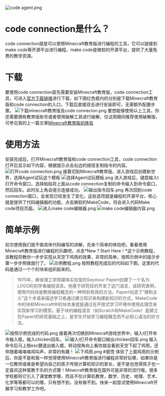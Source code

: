 ![code agent.png](https://upload-images.jianshu.io/upload_images/13863515-245ab3756106b4d2.png?imageMogr2/auto-orient/strip%7CimageView2/2/w/1240)

# code connection是什么？
code connection就是可以使用Minecraft教育版进行编程的工具，它可以链接到make code等开源平台进行编程，make code是微软的开源平台，提供了大量免费的教学资源。

# 下载
要使用code connection首先需要安装Minecraft教育版，code connection工具，可进入[官方下载链接](https://education.minecraft.net/get-started/download/)进行下载，如下图红色框内的分别是下载Minecraft教育版和code connection的入口，下载后直接双击进行安装即可，无需额外配置步骤。
![下载minecraft教育版及code connecion.png](https://upload-images.jianshu.io/upload_images/13863515-821e600d065d9719.png?imageMogr2/auto-orient/strip%7CimageView2/2/w/1240)
要想能够使用以上工具，你还需要拥有教育版账号或者使用破解工具进行破解，仅试用期间推荐使用破解版，可参见我的上一篇文章[Minecraft教育版初体验](https://www.jianshu.com/p/bd4fd4365a4b)

# 使用方法
安装完成后，打开Minecraft教育版和code connection工具，code connection打开后显示如下内容，根据提示点击右边的按钮复制指令的内容。
![打开code connection.png](https://upload-images.jianshu.io/upload_images/13863515-edeb44c1e167153d.png?imageMogr2/auto-orient/strip%7CimageView2/2/w/1240)
接着切到Minecraft教育版，进入游戏后创建新世界，选择Agent试玩这个模板
![选择Agent试玩模板.png](https://upload-images.jianshu.io/upload_images/13863515-4bc18c912d8ef61a.png?imageMogr2/auto-orient/strip%7CimageView2/2/w/1240)
进入游戏后，键盘输入t打开命令窗口，选择粘贴将上面从code connection复制的命令输入到命令窗口，然后回车。此时左上角会提示连接成功。
![输出指令回车.png](https://upload-images.jianshu.io/upload_images/13863515-3c92919c377d61ea.png?imageMogr2/auto-orient/strip%7CimageView2/2/w/1240)
再次回到code connection窗口，会发现已经发生了变化，这些选项就是编程的开源平台，核心就是提供了代码编辑器的功能，点击微软的MakeCode，将会进入代码Make code项目页面。
![进入make code编辑器.png](https://upload-images.jianshu.io/upload_images/13863515-5b716c4497a57ece.png?imageMogr2/auto-orient/strip%7CimageView2/2/w/1240)
![make code编辑器内容.png](https://upload-images.jianshu.io/upload_images/13863515-a5d0ead33af2f5e7.png?imageMogr2/auto-orient/strip%7CimageView2/2/w/1240)
# 简单示例
初次使用我们就不做具体代码编写的讲解，先来个简单的体验吧，看看使用Minecraft教育版进行编程的乐趣吧，点击*New？Start Here！*这个示例教程，该教程将教你一步步实现从天空下鸡雨的效果，非常的简单，按照示例中的提示步骤一步步照做就行了。
![示例教程.png](https://upload-images.jianshu.io/upload_images/13863515-778a6024ba8bbb34.png?imageMogr2/auto-orient/strip%7CimageView2/2/w/1240)
按照教程完成后的代码如下图，这里的代码是通过一个个的块来组织起来的。
>1975年，麻省理工学院媒体实验室的Seymour Papert创建了一个名为LOGO的初学者编程语言。他基于研究目的开发了这门语言，该研究表明，使用代码块是教授编程概念的一种特别有效的方法。Papert创造了“建构主义”这个术语来描述学习者通过建立知识来构建新知识的方式。MakeCode中的块和Minecraft中的块本身就是通过在开放式学习环境中使用此理念来实现新学习的模型。基于块的编程语言（如Scratch和MakeCode）是建立在Papert的研究基础之上，是学生开始学习编程概念而不必担心语法的好方法。    

![按照示例完成的代码.png](https://upload-images.jianshu.io/upload_images/13863515-a6e785354541e6d9.png?imageMogr2/auto-orient/strip%7CimageView2/2/w/1240)
接着再次切换到Minecraft游戏世界中，输入t打开命令输入框，输入chicken回车。
![输入t打开命令窗口输出chicken回车.png](https://upload-images.jianshu.io/upload_images/13863515-91245613922126bc.png?imageMogr2/auto-orient/strip%7CimageView2/2/w/1240)
输入命令后马上按esc健退出输入框，转动视角向上看你就会看到天空下起了鸡雨，还伴随着咯咯咯鸡叫声，非常的有趣！
![下鸡雨.png](https://upload-images.jianshu.io/upload_images/13863515-45f32b7b8b900efa.png?imageMogr2/auto-orient/strip%7CimageView2/2/w/1240)
#感悟
体验了上面鸡雨的示例后，你是不是和我一样觉得使用Minecraft教育版进行编程非常好玩哪，如果你是一位教师或者是希望向自己的孩子传授计算机知识的家长，是不是也觉得孩子也一定喜欢这种寓教于乐的方式哪！Minecraft教育版在国外可是非常的流行哦，很多学校都将它引入了课堂教学哪，而且不仅计算机教育，数学、历史、地理、艺术、化学等等都可以的哪，只有想不到，没有做不到。快来一起尝试使用Minecraft开展学习和教学工作吧。
